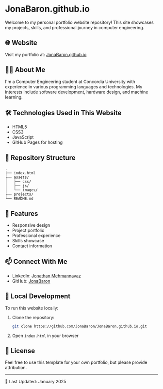 # JonaBaron.github.io

Welcome to my personal portfolio website repository! This site showcases my projects, skills, and professional journey in computer engineering.

## 🌐 Website
Visit my portfolio at: [JonaBaron.github.io](https://JonaBaron.github.io)

## 👨‍💻 About Me
I'm a Computer Engineering student at Concordia University with experience in various programming languages and technologies. My interests include software development, hardware design, and machine learning.

## 🛠️ Technologies Used in This Website
- HTML5
- CSS3
- JavaScript
- GitHub Pages for hosting

## 📂 Repository Structure
```
.
├── index.html
├── assets/
│   ├── css/
│   ├── js/
│   └── images/
├── projects/
└── README.md
```

## 🚀 Features
- Responsive design
- Project portfolio
- Professional experience
- Skills showcase
- Contact information

## 📫 Connect With Me
- LinkedIn: [Jonathan Mehmannavaz](https://www.linkedin.com/in/jonathan-mehmannavaz/)
- GitHub: [JonaBaron](https://github.com/JonaBaron)

## 🔄 Local Development
To run this website locally:
1. Clone the repository:
   ```bash
   git clone https://github.com/JonaBaron/JonaBaron.github.io.git
   ```
2. Open `index.html` in your browser

## 📝 License
Feel free to use this template for your own portfolio, but please provide attribution.

---
📅 Last Updated: January 2025
